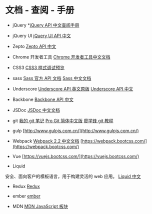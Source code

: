 # 文档 - 查阅 - 手册

- jQuery
*[jQuery API 中文查阅手册](http://www.css88.com/jqapi-1.9/)

- jQuery UI
[jQuery UI API 中文](http://www.css88.com/jquery-ui-api/)

- Zepto
[Zepto API 中文](http://www.css88.com/doc/zeptojs_api/)

- Chrome 开发者工具
[Chrome 开发者工具中文文档](http://www.css88.com/doc/chrome-devtools/)

- CSS3 
[CSS3 样式调试预览](http://www.css88.com/tool/css3Preview/)

- sass
[Sass 官方 API 文档](http://sass-lang.com/documentation/file.SASS_REFERENCE.html)
[Sass 中文文档](http://www.css88.com/doc/sass/)

- Underscore
[Underscore API 英文原版](http://underscorejs.org/)
[Underscore API 中文](http://www.css88.com/doc/underscore/)


- Backbone
[Backbone API 中文](http://www.css88.com/doc/backbone/)

- JSDoc
[JSDoc 中文文档](http://www.css88.com/doc/jsdoc/index.html)

- git
[我的 git 笔记](https://neveryu.github.io/2016/10/07/git/)
[Pro Git 简体中文版](http://iissnan.com/progit/)
[廖学锋 git 教程](http://www.liaoxuefeng.com/wiki/0013739516305929606dd18361248578c67b8067c8c017b000)

- gulp
[http://www.gulpjs.com.cn/](http://www.gulpjs.com.cn/)

- Webpack
[Webpack 2.2 中文文档](http://www.css88.com/doc/webpack2/)
[https://webpack.bootcss.com/](https://webpack.bootcss.com/)

- Vue
[https://vuejs.bootcss.com/](https://vuejs.bootcss.com/)

- Liquid

安全、面向客户的模板语言，用于构建灵活的 web 应用。
[Liquid 中文](https://liquid.bootcss.com/)

- Redux
[Redux](http://redux.js.org/)

- ember
[ember](http://emberjs.com/)

- MDN
[MDN JavaScript 板块](https://developer.mozilla.org/zh-CN/docs/Web/JavaScript)
